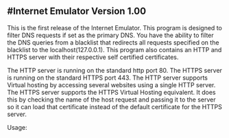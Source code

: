 #Internet Emulator Version 1.00
--------------------------------

This is the first release of the Internet Emulator. This program is designed to filter DNS requests if set as the primary DNS. You have the ability to filter the DNS queries from a blacklist that redirects all requests specified on the blacklist to the localhost(127.0.0.1). This program also contains an HTTP and HTTPS server with their respective self certified certificates.

The HTTP server is running on the standard http port 80. The HTTPS server is running on the standard HTTPS port 443. The HTTP server supports Virtual hosting by accessing several websites using a single HTTP server. The HTTPS server supports the HTTPS Virtual Hosting equivalent. It does this by checking the name of the host request and passing it to the server so it can load that certificate instead of the default certificate for the HTTPS server.

Usage:

